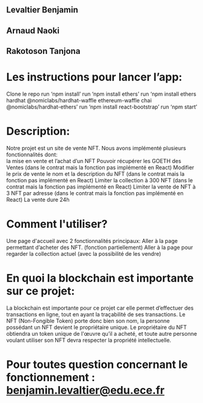 ## Levaltier Benjamin
## Arnaud Naoki
## Rakotoson Tanjona

# Les instructions pour lancer l’app:
Clone le repo
run ‘npm install’
run ‘npm install ethers’
run ‘npm install ethers hardhat @nomiclabs/hardhat-waffle ethereum-waffle chai @nomiclabs/hardhat-ethers’
run ‘npm install react-bootstrap’
run ‘npm start’

# Description:
Notre projet est un site de vente NFT. Nous avons implémenté plusieurs fonctionnalités dont:  
la mise en vente et l’achat d’un NFT
Pouvoir récupérer les GOETH des Ventes (dans le contrat mais la fonction pas implémenté en React)
Modifier le prix de vente le nom et la description du NFT (dans le contrat mais la fonction pas implémenté en React)
Limiter la collection à 300 NFT (dans le contrat mais la fonction pas implémenté en React)
Limiter la vente de NFT à 3 NFT par adresse (dans le contrat mais la fonction pas implémenté en React)
La vente dure 24h 

# Comment l'utiliser? 
Une page d'accueil avec 2 fonctionnalités principaux:
Aller à la page permettant d’acheter des NFT. (fonction partiellement)
Aller à la page pour regarder la collection actuel (avec la possibilité de les vendre)



# En quoi la blockchain est importante sur ce projet: 
La blockchain est importante pour ce projet car elle permet d’effectuer des transactions en ligne, tout en ayant la traçabilité de ses transactions. Le NFT (Non-Fongible Token) porte donc bien son nom, la personne possédant un NFT devient le propriétaire unique. Le propriétaire du NFT obtiendra un token unique de l'œuvre qu’il a acheté, et toute autre personne voulant utiliser son NFT devra respecter la propriété intellectuelle.

# Pour toutes question concernant le fonctionnement : benjamin.levaltier@edu.ece.fr
